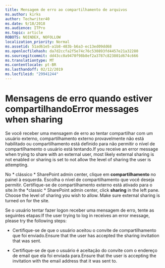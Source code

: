 ```yaml
---
title: Mensagem de erro ao compartilhamento de arquivos
ms.author: kirks
author: Techwriter40
ms.date: 9/18/2018
ms.audience: ITPro
ms.topic: article
ROBOTS: NOINDEX, NOFOLLOW
localization_priority: Normal
ms.assetid: 51ad61e5-a1b8-483b-b6a3-ec13ed09dd68
ms.openlocfilehash: da7d2ccfa2f5e74c76c530893fd4457e21a32280
ms.sourcegitcommit: dd43cc0a9470f98b8ef2a3787c823801d674c666
ms.translationtype: MT
ms.contentlocale: pt-BR
ms.lasthandoff: 02/12/2019
ms.locfileid: "29941244"
---
```

# <a name="error-messages-when-sharing"></a><span data-ttu-id="ec6a4-102">Mensagens de erro quando estiver compartilhando</span><span class="sxs-lookup"><span data-stu-id="ec6a4-102">Error messages when sharing</span></span>

<span data-ttu-id="ec6a4-103">Se você receber uma mensagem de erro ao tentar compartilhar com um usuário externo, compartilhamento externo provavelmente não está habilitado ou compartilhamento está definido para não permitir o nível de compartilhamento o usuário está tentando.</span><span class="sxs-lookup"><span data-stu-id="ec6a4-103">If you receive an error message when trying to share with an external user, most likely external sharing is not enabled or sharing is set to not allow the level of sharing the user is attempting.</span></span>
  
<span data-ttu-id="ec6a4-p101">No \* clássico \* SharePoint admin center, clique em **compartilhamento** no painel à esquerda. Escolha o nível de compartilhamento que você deseja permitir. Certifique-se de compartilhamento externo está ativado para o site.</span><span class="sxs-lookup"><span data-stu-id="ec6a4-p101">In the  \*classic \* SharePoint admin center, click **sharing** in the left pane. Choose the level of sharing you wish to allow. Make sure external sharing is turned on for the site.</span></span> 
  
<span data-ttu-id="ec6a4-107">Se o usuário tentar fazer logon receber uma mensagem de erro, tente as seguintes etapas:</span><span class="sxs-lookup"><span data-stu-id="ec6a4-107">If the user trying to log in receives an error message, please try the following steps:</span></span>
  
- <span data-ttu-id="ec6a4-108">Certifique-se de que o usuário aceitou o convite de compartilhamento que foi enviado.</span><span class="sxs-lookup"><span data-stu-id="ec6a4-108">Ensure that the user has accepted the sharing invitation that was sent.</span></span>
    
- <span data-ttu-id="ec6a4-109">Certifique-se de que o usuário é aceitação do convite com o endereço de email que ela foi enviada para.</span><span class="sxs-lookup"><span data-stu-id="ec6a4-109">Ensure that the user is accepting the invitation with the email address that it was sent to.</span></span>
    

